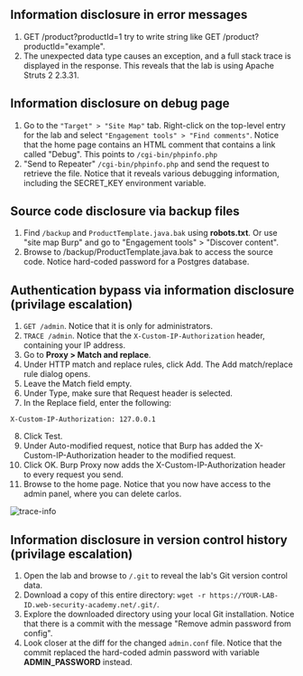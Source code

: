 ## Information disclosure in error messages

1) GET /product?productId=1 try to write string like GET /product?productId="example".
2) The unexpected data type causes an exception, and a full stack trace is displayed in the response. This reveals that the lab is using Apache Struts 2 2.3.31.

## Information disclosure on debug page

1) Go to the `"Target" > "Site Map"` tab. Right-click on the top-level entry for the lab and select `"Engagement tools" > "Find comments"`. Notice that the home page contains an HTML comment that contains a link called "Debug". This points to `/cgi-bin/phpinfo.php`
2) "Send to Repeater" `/cgi-bin/phpinfo.php` and send the request to retrieve the file. Notice that it reveals various debugging information, including the SECRET_KEY environment variable.

## Source code disclosure via backup files

1) Find `/backup` and `ProductTemplate.java.bak` using **robots.txt**. Or use "site map Burp" and go to "Engagement tools" > "Discover content".
2) Browse to /backup/ProductTemplate.java.bak to access the source code. Notice hard-coded password for a Postgres database.

## Authentication bypass via information disclosure (privilage escalation)

1) `GET /admin`. Notice that it is only for administrators.
2) `TRACE /admin`. Notice that the `X-Custom-IP-Authorization` header, containing your IP address.
3) Go to **Proxy > Match and replace**.
4) Under HTTP match and replace rules, click Add. The Add match/replace rule dialog opens.
5) Leave the Match field empty.
6) Under Type, make sure that Request header is selected.
7) In the Replace field, enter the following:

```X-Custom-IP-Authorization: 127.0.0.1```

8) Click Test.
9) Under Auto-modified request, notice that Burp has added the X-Custom-IP-Authorization header to the modified request.
10) Click OK. Burp Proxy now adds the X-Custom-IP-Authorization header to every request you send.
11) Browse to the home page. Notice that you now have access to the admin panel, where you can delete carlos.

![trace-info](https://github.com/user-attachments/assets/065943f9-324f-49db-a4bf-35affef7cf47)


## Information disclosure in version control history (privilage escalation)

1) Open the lab and browse to `/.git` to reveal the lab's Git version control data.
2) Download a copy of this entire directory: `wget -r https://YOUR-LAB-ID.web-security-academy.net/.git/`.
3) Explore the downloaded directory using your local Git installation. Notice that there is a commit with the message "Remove admin password from config".
4) Look closer at the diff for the changed `admin.conf` file. Notice that the commit replaced the hard-coded admin password with variable **ADMIN_PASSWORD** instead.
